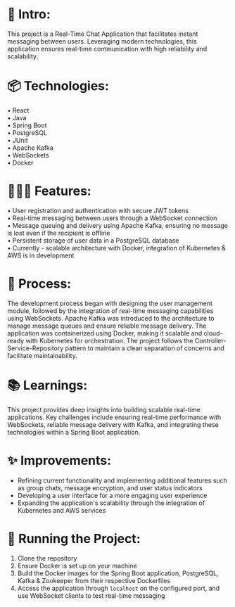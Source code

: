 # 🎋 Intro:
This project is a Real-Time Chat Application that facilitates instant messaging between users. Leveraging modern technologies, this application ensures real-time communication with high reliability and scalability.

# 📦 Technologies:
• React      
• Java      
• Spring Boot    
• PostgreSQL       
• JUnit      
• Apache Kafka         
• WebSockets   
• Docker    

# 👩🏽‍🍳 Features:
• User registration and authentication with secure JWT tokens    
• Real-time messaging between users through a WebSocket connection    
• Message queuing and delivery using Apache Kafka, ensuring no message is lost even if the recipient is offline   
• Persistent storage of user data in a PostgreSQL database   
• Currently - scalable architecture with Docker, integration of Kubernetes & AWS is in development    

# 💭 Process:
The development process began with designing the user management module, followed by the integration of real-time messaging capabilities using WebSockets. Apache Kafka was introduced to the architecture to manage message queues and ensure reliable message delivery. The application was containerized using Docker, making it scalable and cloud-ready with Kubernetes for orchestration. The project follows the Controller-Service-Repository pattern to maintain a clean separation of concerns and facilitate maintainability.

# 📚 Learnings:
This project provides deep insights into building scalable real-time applications. Key challenges include ensuring real-time performance with WebSockets, reliable message delivery with Kafka, and integrating these technologies within a Spring Boot application.   

# ✨ Improvements:
- Refining current functionality and implementing additional features such as group chats, message encryption, and user status indicators   
- Developing a user interface for a more engaging user experience    
- Expanding the application's scalability through the integration of Kubernetes and AWS services   

# 🚦 Running the Project:
1. Clone the repository   
2. Ensure Docker is set up on your machine    
3. Build the Docker images for the Spring Boot application, PostgreSQL, Kafka & Zookeeper from their respective Dockerfiles   
4. Access the application through `localhost` on the configured port, and use WebSocket clients to test real-time messaging   
